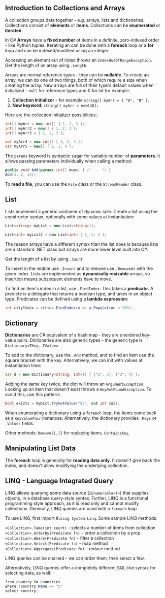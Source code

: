 ## Introduction to Collections and Arrays

A collection groups data together - e.g. arrays, lists and dictionaries. Collections consist of **elements** or **items**. Collections can be **enumerated** or **iterated**.

In C# **Arrays** have a **fixed number** of items in a definite, zero-indexed order - like Python tuples. Iterating an can be done with a **foreach** loop or a **for** loop and can be indexed/modified using an integer.

Accessing an element out of index throws an `IndexOutOfRangeException`. Get the length of an array using `.Length`.

Arrays are normal reference types - they can be **nullable**. To create an array, we can do one of two things, both of which require a size when creating the array. New arrays are full of their type's default values when initialized - `null` for reference types and 0 for int for example.

1. **Collection Initializer** - for example `string[] myArr = { "A", "B" };`
2. **New keyword**: `string[] myArr = new[10];`

Here are the collection initializer possibilities:

```c#
int[] myArr = new int[] { 1, 2, 3 };
int[] myArr2 = new[] { 1, 2, 3 };
int[] myArr3 = { 1, 2, 3 };

var myArr4 = new int[] { 1, 2, 3 };
var myArr5 = new[] { 1, 3, 4 };
```



The `params` keyword is syntactic sugar for variable number of **parameters**. It allows passing parameters individually when calling a method:

```C#
public void Add(params int[] nums) { /* ... */ }
Add(1, 2, 34);
```



To **read a file**, you can use the `File` class or the `StreamReader` class.



## List

Lists implement a generic container of dynamic size. Create a list using the constructor syntax, optionally with some values at instantiation:

```c#
List<string> myList = new List<string>();

List<int> myList2 = new List<int> { 1, 2, 3 };
```

The reason arrays have a different syntax than the list does is because lists are a standard .NET class but arrays are more lower level built into C#.

Get the length of a list by using `.Count`

To insert in the middle use `.Insert` and to remove use `.RemoveAt` with the given index. Lists are implemented as **dynamically resizable** arrays, so insertion means subsequent elements have to move.

To find an item's index in a list, use `.FindIndex`. This takes a **predicate.** A predicte is a delegate that returns a boolean type, and takes in an object type. Predicates can be defined using a **lambda expression**:

```c#
int cityIndex = cities.FindIndex(x => x.Population < 200);
```



## Dictionary

**Dictionaries** are C# equivalent of a hash map - they are unordered key-value pairs. Dictionaries are also generic types - the generic type is `Dictionary<TKey, TValue>`.

To add to the dictionary, use the `.Add` method, and to find an item use the square bracket with the key. Alternatively, we can init with values at instantiation time:

```C#
var d = new Dictionary<string, int>() { {"1", 2}, {"3", 4} };
```

Adding the same key twice, the dict will throw an `ArgumentException`. Looking up an item that doesn't exist throws a `KeyNotFoundException`. To avoid this, use this pattern:

```C#
bool exists = myDict.TryGetValue("55", out int val);
```



When enumerating a dictionary using a `foreach` loop, the items come back as a `KeyValuePair` instances. Alternatively, the dictionary provides `.Keys` or `.Values` fields.

Other methods: `Remove()`, `[]` for replacing items, `ContainsKey`, 



## Manipulating List Data

The **foreach** loop is generally for **reading data only**. It doesn't give back the index, and doesn't allow modifying the underlying collection.



## LINQ - Language Integrated Query

LINQ allows querying some data source (`IEnumerable<T>`) that supplies objects, in a database query-style syntax. Further, LINQ is a functional programming style approach, as it is read only and cannot modify collections. Generally, LINQ queries are used with a `foreach` loop.

To use LINQ, first import it`using System.Linq`. Some sample LINQ methods:

`<Collection>.Take(int count)` - selects a number of items from collection
`<Collection>.OrderBy(Predicate fn)` - order a collection by a prop
`<Collection>.Where(Predicate fn)` - filter a collection
`<Collection>.Select(Predicate fn)` - map method
`<Collection>.Aggregate(Predicate fn)` - reduce method 

LINQ queries can be chained - we can order them, then select a few. 

Alternatively, LINQ queries offer a completely different SQL-like syntax for selecting data, as well:

```c#
from country in countries
where !country.Name == "S"
select country;
```



